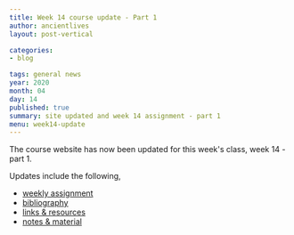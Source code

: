 ```yaml
---
title: Week 14 course update - Part 1
author: ancientlives
layout: post-vertical

categories:
- blog

tags: general news
year: 2020
month: 04
day: 14
published: true
summary: site updated and week 14 assignment - part 1
menu: week14-update
---
```


The course website has now been updated for this week's class, week 14 - part 1.

Updates include the following,

* [weekly assignment](/weekly_assignment)
* [bibliography](/bibliography)
* [links & resources](/links)
* [notes & material](/notes)
